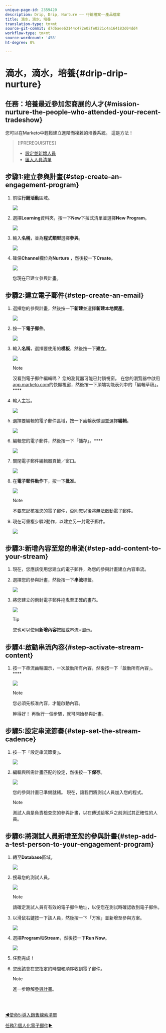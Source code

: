 ```yaml
---
unique-page-id: 2359420
description: Drip, Drip, Nurture —— 行銷檔案——產品檔案
title: 滴水，滴水，培養
translation-type: tm+mt
source-git-commit: d7d6aee63144c472e02fe0221c4a164183d04dd4
workflow-type: tm+mt
source-wordcount: '458'
ht-degree: 0%

---
```



# 滴水，滴水，培養{#drip-drip-nurture}

## 任務：培養最近參加您商展的人才{#mission-nurture-the-people-who-attended-your-recent-tradeshow}

您可以在Marketo中輕鬆建立進階而複雜的培養系統。 這是方法！

>[!PREREQUISITES]
>
>* [設定並新增人員](/help/marketo/getting-started/quick-wins/get-set-up-and-add-a-person.md)
>* [匯入人員清單](/help/marketo/getting-started/quick-wins/import-a-list-of-people.md)


## 步驟1:建立參與計畫{#step-create-an-engagement-program}

1. 前往&#x200B;**行銷活動**&#x200B;區域。

   ![](assets/one-3.png)

1. 選擇&#x200B;**Learning**&#x200B;資料夾，按一下&#x200B;**New**&#x200B;下拉式清單並選擇&#x200B;**New Program**。

   ![](assets/two-4.png)

1. 輸入&#x200B;**名稱**，並為&#x200B;**程式類型**&#x200B;選擇&#x200B;**參與**。

   ![](assets/three-3.png)

1. 確保&#x200B;**Channel**&#x200B;欄位為&#x200B;**Nurture** ，然後按一下&#x200B;**Create**。

   ![](assets/four-2.png)

   您現在已建立參與計畫。

## 步驟2:建立電子郵件{#step-create-an-email}

1. 選擇您的參與計畫，然後按一下&#x200B;**新建**&#x200B;並選擇&#x200B;**新建本地資產**。

   ![](assets/five-3.png)

1. 按一下&#x200B;**電子郵件**。

   ![](assets/six-3.png)

1. 輸入&#x200B;**名稱**，選擇要使用的&#x200B;**模板**，然後按一下&#x200B;**建立**。

   ![](assets/seven-4.png)

   >[!NOTE]
   >
   >沒看到電子郵件編輯嗎？ 您的瀏覽器可能已封鎖視窗。 在您的瀏覽器中啟用[app.marketo.com](https://app.marketo.com)的快顯視窗，然後按一下頂端功能表列中的「編輯草稿」。****

1. 輸入主旨。

   ![](assets/eight-2.png)

1. 選擇要編輯的電子郵件區域，按一下齒輪表徵圖並選擇&#x200B;**編輯**。

   ![](assets/nine-1.png)

1. 編輯您的電子郵件，然後按一下「儲存」。****

   ![](assets/ten-3.png)

1. 關閉電子郵件編輯器頁籤／窗口。

   ![](assets/eleven-3.png)

1. 在&#x200B;**電子郵件動作**&#x200B;下，按一下&#x200B;**批准**。

   ![](assets/twelve-2.png)

   >[!NOTE]
   >
   >不要忘記核准您的電子郵件，否則您以後將無法啟動電子郵件。

1. 現在可重複步驟2動作，以建立另一封電子郵件。

   ![](assets/thirteen-2.png)

## 步驟3:新增內容至您的串流{#step-add-content-to-your-stream}

1. 現在，您應該使用您建立的電子郵件，為您的參與計畫建立內容串流。

1. 選擇您的參與計畫，然後按一下&#x200B;**串流**&#x200B;標籤。

   ![](assets/fourteen-2.png)

1. 將您建立的兩封電子郵件拖曳至正確的畫布。

   ![](assets/fifteen-2.png)

   >[!TIP]
   >
   >您也可以使用&#x200B;**新增內容**&#x200B;按鈕或串流&#x200B;**+**&#x200B;圖示。

## 步驟4:啟動串流內容{#step-activate-stream-content}

1. 按一下串流齒輪圖示，一次啟動所有內容，然後按一下「啟動所有內容」。****

   ![](assets/image2014-9-24-12-3a48-3a28.png)

   >[!NOTE]
   >
   >您必須先核准內容，才能啟動內容。

   幹得好！ 再執行一個步驟，就可開始參與計畫。

## 步驟5:設定串流節奏{#step-set-the-stream-cadence}

1. 按一下「設定串流節奏&#x200B;**」。**

   ![](assets/seventeen.png)

1. 編輯與所需計畫匹配的設定，然後按一下&#x200B;**保存**。

   ![](assets/image2014-9-24-12-3a49-3a5.png)

   您的參與計畫已準備就緒。 現在，讓我們將測試人員加入您的程式。

   >[!NOTE]
   >
   >測試人員是負責檢查您的參與計畫，以在傳送給客戶之前測試其正確性的人員。

## 步驟6:將測試人員新增至您的參與計畫{#step-add-a-test-person-to-your-engagement-program}

1. 轉至&#x200B;**Database**&#x200B;區域。

   ![](assets/nineteen-1.png)

1. 搜尋您的測試人員。

   ![](assets/twenty-1.png)

   >[!NOTE]
   >
   >請確定測試人員有有效的電子郵件地址，以便您在測試時確認收到電子郵件。

1. 以滑鼠右鍵按一下該人員，然後按一下「方案」並新增至參與方案。

   ![](assets/twenty-one.png)

1. 選擇&#x200B;**Program**&#x200B;和&#x200B;**Stream**，然後按一下&#x200B;**Run Now**。

   ![](assets/twenty-two.png)

1. 任務完成！

1. 您應該會在您指定的時間和順序收到電子郵件。

   >[!NOTE]
   >
   >進一步瞭解[參與計畫](/help/marketo/product-docs/email-marketing/drip-nurturing/creating-an-engagement-program/understanding-engagement-programs.md)。

<br> 

[◄使命5:導入銷售線索清單](/help/marketo/getting-started/quick-wins/import-a-list-of-people.md)

[任務7:個人化電子郵件►](/help/marketo/getting-started/quick-wins/personalize-an-email.md)
